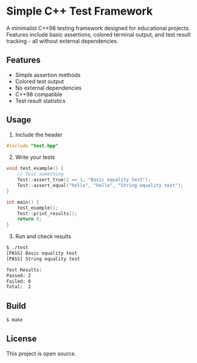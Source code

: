 # Simple C++ Test Framework

A minimalist C++98 testing framework designed for educational projects. Features include basic assertions, colored terminal output, and test result tracking - all without external dependencies.

## Features
- Simple assertion methods
- Colored test output
- No external dependencies
- C++98 compatible
- Test result statistics

## Usage

1. Include the header
```cpp
#include "test.hpp"
```

2. Write your tests
```cpp
void test_example() {
    // Test something
    Test::assert_true(1 == 1, "Basic equality test");
    Test::assert_equal("hello", "hello", "String equality test");
}

int main() {
    test_example();
    Test::print_results();
    return 0;
}
```

3. Run and check results
```bash
$ ./test
[PASS] Basic equality test
[PASS] String equality test

Test Results:
Passed: 2
Failed: 0
Total:  2
```

## Build
```bash
$ make
```

## License
This project is open source.
